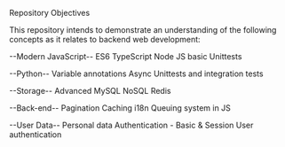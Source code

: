 Repository Objectives

This repository intends to demonstrate an understanding of the following concepts as it relates to backend web development:

--Modern JavaScript-- ES6 TypeScript Node JS basic Unittests

--Python-- Variable annotations Async Unittests and integration tests

--Storage-- Advanced MySQL NoSQL Redis

--Back-end-- Pagination Caching i18n Queuing system in JS

--User Data-- Personal data Authentication - Basic & Session User authentication
